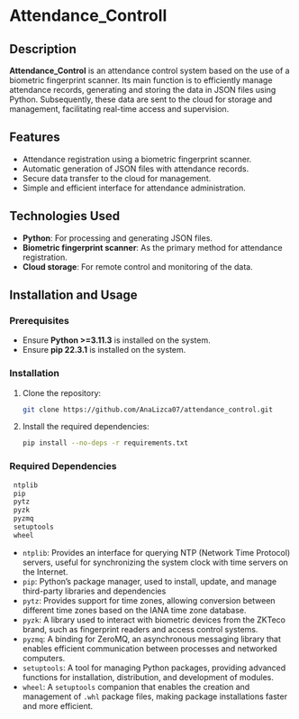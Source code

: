 # Attendance_Controll

## Description
**Attendance_Control** is an attendance control system based on the use of a biometric fingerprint scanner. Its main function is to efficiently manage attendance records, generating and storing the data in JSON files using Python. Subsequently, these data are sent to the cloud for storage and management, facilitating real-time access and supervision.

## Features
- Attendance registration using a biometric fingerprint scanner.
- Automatic generation of JSON files with attendance records.
- Secure data transfer to the cloud for management.
- Simple and efficient interface for attendance administration.

## Technologies Used
- **Python**: For processing and generating JSON files.
- **Biometric fingerprint scanner**: As the primary method for attendance registration.
- **Cloud storage**: For remote control and monitoring of the data.

## Installation and Usage

### Prerequisites
- Ensure **Python >=3.11.3** is installed on the system.
- Ensure **pip 22.3.1** is installed on the system.

### Installation
1. Clone the repository:
   ```bash
   git clone https://github.com/AnaLizca07/attendance_control.git
    ```
2. Install the required dependencies:
   ```bash
   pip install --no-deps -r requirements.txt
    ```
### Required Dependencies
   ```bash
    ntplib  
    pip 
    pytz 
    pyzk    
    pyzmq 
    setuptools 
    wheel
```
- `ntplib`: Provides an interface for querying NTP (Network Time Protocol) servers, useful for synchronizing the system clock with time servers on the Internet.
- `pip`: Python’s package manager, used to install, update, and manage third-party libraries and dependencies
- `pytz`: Provides support for time zones, allowing conversion between different time zones based on the IANA time zone database.
- `pyzk`: A library used to interact with biometric devices from the ZKTeco brand, such as fingerprint readers and access control systems.
- `pyzmq`: A binding for ZeroMQ, an asynchronous messaging library that enables efficient communication between processes and networked computers.
- `setuptools`: A tool for managing Python packages, providing advanced functions for installation, distribution, and development of modules.
- `wheel`: A `setuptools` companion that enables the creation and management of `.whl` package files, making package installations faster and more efficient.
